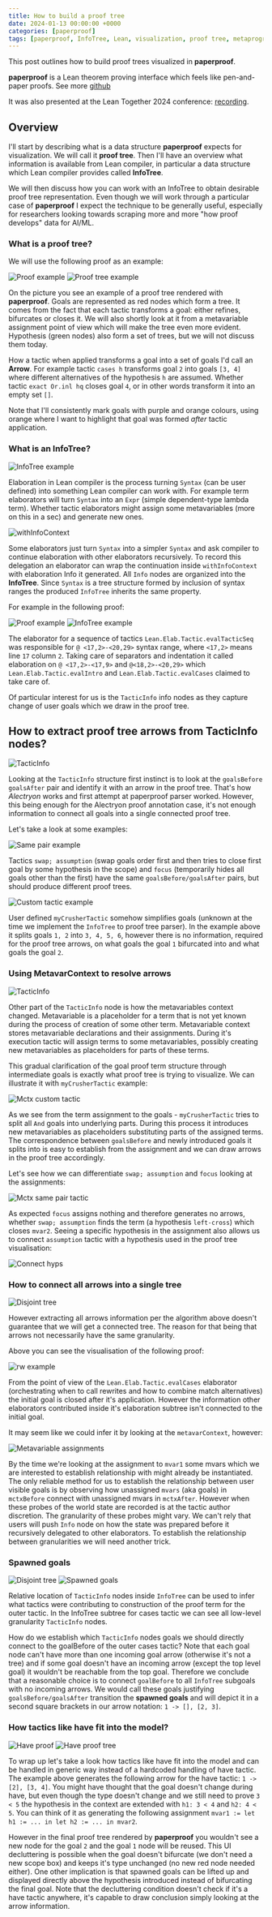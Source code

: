 ```yaml
---
title: How to build a proof tree
date: 2024-01-13 00:00:00 +0000
categories: [paperproof]
tags: [paperproof, InfoTree, Lean, visualization, proof tree, metaprogramming] # TAG names should always be lowercase
---
```


This post outlines how to build proof trees visualized in **paperproof**.

**paperproof** is a Lean theorem proving interface which feels like pen-and-paper proofs.
See more [github](https://github.com/Paper-Proof/**paperproof**)

It was also presented at the Lean Together 2024 conference: [recording](https://www.youtube.com/watch?v=DWuAGt2RDaM).

## Overview

I'll start by describing what is a data structure **paperproof** expects for visualization. We will call it **proof tree**. Then I'll have an overview what information is available from Lean compiler, in particular a data structure which Lean compiler provides called **InfoTree**.

We will then discuss how you can work with an InfoTree to obtain desirable proof tree representation. Even though we will work through a particular case of **paperproof** I expect the technique to be generally useful, especially for researchers looking towards scraping more and more "how proof develops" data for AI/ML.

### What is a proof tree?

We will use the following proof as an example:

![Proof example](/assets/img/dijs_example.png)
![Proof tree example](/assets/img/prooftree_example.png)

On the picture you see an example of a proof tree rendered with **paperproof**. Goals are represented as red nodes which form a tree. It comes from the fact that each tactic transforms a goal: either refines, bifurcates or closes it. We will also shortly look at it from a metavariable assignment point of view which will make the tree even more evident. Hypothesis (green nodes) also form a set of trees, but we will not discuss them today.

How a tactic when applied transforms a goal into a set of goals I'd call an **Arrow**. For example tactic `cases h` transforms goal `2` into goals `[3, 4]` where different alternatives of the hypothesis `h` are assumed. Whether tactic `exact Or.inl hq` closes goal `4`, or in other words transform it into an empty set `[]`.

Note that I'll consistently mark goals with purple and orange colours, using orange where I want to highlight that goal was formed _after_ tactic application.

### What is an InfoTree?

![InfoTree example](/assets/img/infotree_example.png)

Elaboration in Lean compiler is the process turning `Syntax` (can be user defined) into something Lean compiler can work with. For example term elaborators will turn `Syntax` into an `Expr` (simple dependent-type lambda term). Whether tactic elaborators might assign some metavariables (more on this in a sec) and generate new ones.

![withInfoContext](/assets/img/withInfoContext.png)

Some elaborators just turn `Syntax` into a simpler `Syntax` and ask compiler to continue elaboration with other elaborators recursively. To record this delegation an elaborator can wrap the continuation inside `withInfoContext` with elaboration Info it generated. All `Info` nodes are organized into the **InfoTree**. Since `Syntax` is a tree structure formed by inclusion of syntax ranges the produced `InfoTree` inherits the same property.

For example in the following proof:

![Proof example](/assets/img/dijs_example.png)
![InfoTree example](/assets/img/infotree_example.png)

The elaborator for a sequence of tactics `Lean.Elab.Tactic.evalTacticSeq` was responsible for `@ <17,2>-<20,29>` syntax range,
where `<17,2>` means line `17` column `2`. Taking care of separators and indentation it called elaboration on `@ <17,2>-<17,9>`
and `@<18,2>-<20,29>` which `Lean.Elab.Tactic.evalIntro` and `Lean.Elab.Tactic.evalCases` claimed to take care of.

Of particular interest for us is the `TacticInfo` info nodes as they capture change of user goals which we draw in the proof tree.

## How to extract proof tree arrows from TacticInfo nodes?

![TacticInfo](/assets/img/tacticinfo.png)

Looking at the `TacticInfo` structure first instinct is to look at the `goalsBefore goalsAfter` pair and identify it with an arrow in the proof tree. That's how _Alectryon_ works and first attempt at paperproof parser worked. However, this being enough for the Alectryon proof annotation case, it's not enough information to connect all goals into a single connected proof tree.

Let's take a look at some examples:

![Same pair example](/assets/img/assumptionfocus.png)

Tactics `swap; assumption` (swap goals order first and then tries to close first goal by some hypothesis in the scope) and `focus` (temporarily hides all goals other than the first) have the same `goalsBefore/goalsAfter` pairs, but should produce different proof trees.

![Custom tactic example](/assets/img/customtactic.png)

User defined `myCrusherTactic` somehow simplifies goals (unknown at the time we implement the `InfoTree` to proof tree parser). In the example above it splits goals `1, 2` into `3, 4, 5, 6`, however there is no information, required for the proof tree arrows, on what goals the goal `1` bifurcated into and what goals the goal `2`.

### Using MetavarContext to resolve arrows

![TacticInfo](/assets/img/tacticinfo.png)

Other part of the `TacticInfo` node is how the metavariables context changed. Metavariable is a placeholder for a term that is not yet known during the process of creation of some other term. Metavariable context stores metavariable declarations and their assignments. During it's execution tactic will assign terms to some metavariables, possibly creating new metavariables as placeholders for parts of these terms.

This gradual clarification of the goal proof term structure through intermediate goals is exactly what proof tree is trying to visualize. We can illustrate it with `myCrusherTactic` example:

![Mctx custom tactic](/assets/img/mctxcustomtactic.png)

As we see from the term assignment to the goals - `myCrusherTactic` tries to split all `And` goals into underlying parts. During this process it introduces new metavariables as placeholders substituting parts of the assigned terms. The correspondence between `goalsBefore` and newly introduced goals it splits into is easy to establish from the assignment and we can draw arrows in the proof tree accordingly.

Let's see how we can differentiate `swap; assumption` and `focus` looking at the assignments:

![Mctx same pair tactic](/assets/img/mctxassumptionfocus.png)

As expected `focus` assigns nothing and therefore generates no arrows, whether `swap; assumption` finds the term (a hypothesis `left-cross`) which closes `mvar2`. Seeing a specific hypothesis in the assignment also allows us to connect `assumption` tactic with a hypothesis used in the proof tree visualisation:

![Connect hyps](/assets/img/usedhyp.png)

### How to connect all arrows into a single tree

![Disjoint tree](/assets/img/disjointproofs.png)

However extracting all arrows information per the algorithm above doesn't guarantee that we will get a connected tree. The reason for that being that arrows not necessarily have the same granularity.

Above you can see the visualisation of the following proof:

![rw example](/assets/img/caseswithrw_example.png)

From the point of view of the `Lean.Elab.Tactic.evalCases` elaborator (orchestrating when to call rewrites and how to combine match alternatives) the initial goal is closed after it's application. However the information other elaborators contributed inside it's elaboration subtree isn't connected to the initial goal.

It may seem like we could infer it by looking at the `metavarContext`, however:

![Metavariable assignments](/assets/img/mctxassignment.png)

By the time we're looking at the assignment to `mvar1` some mvars which we are interested to establish relationship with might already be instantiated. The only reliable method for us to establish the relationship between user visible goals is by observing how unassigned `mvars` (aka goals) in `mctxBefore` connect with unassigned mvars in `mctxAfter`. However when these probes of the world state are recorded is at the tactic author discretion. The granularity of these probes might vary. We can't rely that users will push `Info` node on how the state was prepared before it recursively delegated to other elaborators. To establish the relationship between granularities we will need another trick.

### Spawned goals

![Disjoint tree](/assets/img/spawnedgoals_example.png)
![Spawned goals](/assets/img/spawnedgoals_infotree.png)

Relative location of `TacticInfo` nodes inside `InfoTree` can be used to infer what tactics were contributing to construction of the proof term for the outer tactic. In the InfoTree subtree for cases tactic we can see all low-level granularity `TacticInfo` nodes.

How do we establish which `TacticInfo` nodes goals we should directly connect to the goalBefore of the outer cases tactic? Note that each goal node can't have more than one incoming goal arrow (otherwise it's not a tree) and if some goal doesn't have an incoming arrow (except the top level goal) it wouldn't be reachable from the top goal. Therefore we conclude that a reasonable choice is to connect `goalBefore` to all `InfoTree` subgoals with no incoming arrows. We would call these goals justifying `goalsBefore/goalsAfter` transition the **spawned goals** and will depict it in a second square brackets in our arrow notation: `1 -> [], [2, 3]`.

### How tactics like have fit into the model?

![Have proof](/assets/img/haveproof_example.png)
![Have proof tree](/assets/img/haveprooftree_example.png)

To wrap up let's take a look how tactics like have fit into the model and can be handled in generic way instead of a hardcoded handling of have tactic. The example above generates the following arrow for the have tactic: `1 -> [2], [3, 4]`. You might have thought that the goal doesn't change during have, but even though the type doesn't change and we still need to prove `3 < 5` the hypothesis in the context are extended with `h1: 3 < 4` and `h2: 4 < 5`. You can think of it as generating the following assignment `mvar1 := let h1 := ... in let h2 := ... in mvar2`.

However in the final proof tree rendered by **paperproof** you wouldn't see a new node for the goal `2` and the goal `1` node will be reused. This UI decluttering is possible when the goal doesn't bifurcate (we don't need a new scope box) and keeps it's type unchanged (no new red node needed either). One other implication is that spawned goals can be lifted up and displayed directly above the hypothesis introduced instead of bifurcating the final goal. Note that the decluttering condition doesn't check if it's a have tactic anywhere, it's capable to draw conclusion simply looking at the arrow information.

